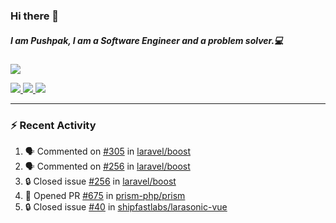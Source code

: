 ### Hi there 👋

##### I am Pushpak, I am a Software Engineer and a problem solver.💻

<a href='https://twitter.com/pushpak1300'><a href="https://pushpak1300.me/" target="_blank">
  <img src="https://img.shields.io/badge/website-%23E34F26.svg?&style=for-the-badge" />
</a> 
 
 <a href="https://twitter.com/pushpak1300" target="_blank">
  <img src="https://img.shields.io/badge/twitter-%231DA1F2.svg?&style=for-the-badge&logo=twitter&logoColor=white" />
</a> 

<a href="https://www.linkedin.com/in/pushpak-c-286b17b1/" target="_blank">
  <img src="https://img.shields.io/badge/linkedin-%230077B5.svg?&style=for-the-badge&logo=linkedin&logoColor=white" />
</a> 

<a href="https://dev.to/pushpak1300/" target="_blank">
  <img src="http://img.shields.io/badge/dev.to-gray?style=for-the-badge&logo=dev.to&?logoColor=white?logoWidth=100?label=" />
</a> 


</p>

---

### ⚡ Recent Activity

<!--START_SECTION:activity-->
1. 🗣 Commented on [#305](https://github.com/laravel/boost/issues/305#issuecomment-3420358796) in [laravel/boost](https://github.com/laravel/boost)
2. 🗣 Commented on [#256](https://github.com/laravel/boost/issues/256#issuecomment-3419758179) in [laravel/boost](https://github.com/laravel/boost)
3. 🔒 Closed issue [#256](https://github.com/laravel/boost/issues/256) in [laravel/boost](https://github.com/laravel/boost)
4. 💪 Opened PR [#675](undefined) in [prism-php/prism](https://github.com/prism-php/prism)
5. 🔒 Closed issue [#40](https://github.com/shipfastlabs/larasonic-vue/issues/40) in [shipfastlabs/larasonic-vue](https://github.com/shipfastlabs/larasonic-vue)
<!--END_SECTION:activity-->

